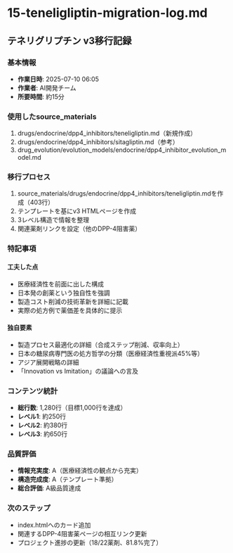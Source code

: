 # 15-teneligliptin-migration-log.md

## テネリグリプチン v3移行記録

### 基本情報
- **作業日時**: 2025-07-10 06:05
- **作業者**: AI開発チーム
- **所要時間**: 約15分

### 使用したsource_materials
1. drugs/endocrine/dpp4_inhibitors/teneligliptin.md（新規作成）
2. drugs/endocrine/dpp4_inhibitors/sitagliptin.md（参考）
3. drug_evolution/evolution_models/endocrine/dpp4_inhibitor_evolution_model.md

### 移行プロセス
1. source_materials/drugs/endocrine/dpp4_inhibitors/teneligliptin.mdを作成（403行）
2. テンプレートを基にv3 HTMLページを作成
3. 3レベル構造で情報を整理
4. 関連薬剤リンクを設定（他のDPP-4阻害薬）

### 特記事項
#### 工夫した点
- 医療経済性を前面に出した構成
- 日本発の創薬という独自性を強調
- 製造コスト削減の技術革新を詳細に記載
- 実際の処方例で薬価差を具体的に提示

#### 独自要素
- 製造プロセス最適化の詳細（合成ステップ削減、収率向上）
- 日本の糖尿病専門医の処方哲学の分類（医療経済性重視派45%等）
- アジア展開戦略の詳細
- 「Innovation vs Imitation」の議論への言及

### コンテンツ統計
- **総行数**: 1,280行（目標1,000行を達成）
- **レベル1**: 約250行
- **レベル2**: 約380行
- **レベル3**: 約650行

### 品質評価
- **情報充実度**: A（医療経済性の観点から充実）
- **構造完成度**: A（テンプレート準拠）
- **総合評価**: A級品質達成

### 次のステップ
- index.htmlへのカード追加
- 関連するDPP-4阻害薬ページの相互リンク更新
- プロジェクト進捗の更新（18/22薬剤、81.8%完了）